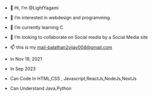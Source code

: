 - 👋 Hi, I’m @LightYagami
- 👀 I’m interested in webdesign and programming
- 🌱 I’m currently learning C
- 💞️ I’m looking to collaborate on Social media by a Social Media site
- 📫 this is my mail-balathan2vijay004@gmail.com
- In Nov 19, 2021

- In Sep 2023
- Can Code In HTML,CSS , Javascript,ReactJs,NodeJs,NextJs
- Can Understand Java,Python

<!---
masspravee/masspravee is a ✨ special ✨ repository because its `README.md` (this file) appears on your GitHub profile.
You can click the Preview link to take a look at your changes.
--->
